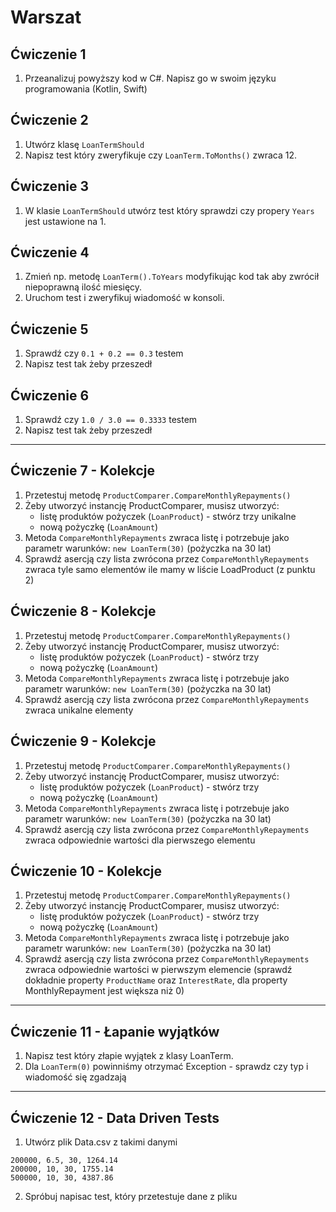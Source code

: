 # Warszat

## Ćwiczenie 1
1. Przeanalizuj powyższy kod w C#. Napisz go w swoim języku programowania (Kotlin, Swift)

## Ćwiczenie 2

1. Utwórz klasę `LoanTermShould`
2. Napisz test który zweryfikuje czy `LoanTerm.ToMonths()` zwraca 12.

## Ćwiczenie 3

1. W klasie `LoanTermShould` utwórz test który sprawdzi czy propery `Years` jest ustawione na 1.



## Ćwiczenie 4
1. Zmień np. metodę `LoanTerm().ToYears` modyfikując kod tak aby zwrócił niepoprawną ilość miesięcy.
2. Uruchom test i zweryfikuj wiadomość w konsoli.


## Ćwiczenie 5
1. Sprawdź czy `0.1 + 0.2 == 0.3` testem
2. Napisz test tak żeby przeszedł


## Ćwiczenie 6
1. Sprawdź czy `1.0 / 3.0 == 0.3333` testem
2. Napisz test tak żeby przeszedł


---

## Ćwiczenie 7 - Kolekcje
1. Przetestuj metodę `ProductComparer.CompareMonthlyRepayments()`
2. Żeby utworzyć instancję ProductComparer, musisz utworzyć:
   - listę produktów pożyczek (`LoanProduct`) - stwórz trzy unikalne
   - nową pożyczkę (`LoanAmount`)
3. Metoda `CompareMonthlyRepayments` zwraca listę i potrzebuje jako parametr warunków: `new LoanTerm(30)` (pożyczka na 30 lat)
4. Sprawdź asercją czy lista zwrócona przez `CompareMonthlyRepayments` zwraca tyle samo elementów ile mamy w liście LoadProduct (z punktu 2)


## Ćwiczenie 8 - Kolekcje
1. Przetestuj metodę `ProductComparer.CompareMonthlyRepayments()`
2. Żeby utworzyć instancję ProductComparer, musisz utworzyć:
   - listę produktów pożyczek (`LoanProduct`) - stwórz trzy
   - nową pożyczkę (`LoanAmount`)
3. Metoda `CompareMonthlyRepayments` zwraca listę i potrzebuje jako parametr warunków: `new LoanTerm(30)` (pożyczka na 30 lat)
4. Sprawdź asercją czy lista zwrócona przez `CompareMonthlyRepayments` zwraca unikalne elementy


## Ćwiczenie 9 - Kolekcje
1. Przetestuj metodę `ProductComparer.CompareMonthlyRepayments()`
2. Żeby utworzyć instancję ProductComparer, musisz utworzyć:
   - listę produktów pożyczek (`LoanProduct`) - stwórz trzy
   - nową pożyczkę (`LoanAmount`)
3. Metoda `CompareMonthlyRepayments` zwraca listę i potrzebuje jako parametr warunków: `new LoanTerm(30)` (pożyczka na 30 lat)
4. Sprawdź asercją czy lista zwrócona przez `CompareMonthlyRepayments` zwraca odpowiednie wartości dla pierwszego elementu



## Ćwiczenie 10 - Kolekcje
1. Przetestuj metodę `ProductComparer.CompareMonthlyRepayments()`
2. Żeby utworzyć instancję ProductComparer, musisz utworzyć:
   - listę produktów pożyczek (`LoanProduct`) - stwórz trzy
   - nową pożyczkę (`LoanAmount`)
3. Metoda `CompareMonthlyRepayments` zwraca listę i potrzebuje jako parametr warunków: `new LoanTerm(30)` (pożyczka na 30 lat)
4. Sprawdź asercją czy lista zwrócona przez `CompareMonthlyRepayments` zwraca odpowiednie wartości w pierwszym elemencie (sprawdź dokładnie property `ProductName` oraz `InterestRate`, dla property MonthlyRepayment jest większa niż 0)


---

## Ćwiczenie 11 - Łapanie wyjątków
1. Napisz test który złapie wyjątek z klasy LoanTerm.
2. Dla `LoanTerm(0)` powinniśmy otrzymać Exception - sprawdz czy typ i wiadomość się zgadzają


---

## Ćwiczenie 12 - Data Driven Tests
1. Utwórz plik Data.csv z takimi danymi
```csv
200000, 6.5, 30, 1264.14
200000, 10, 30, 1755.14
500000, 10, 30, 4387.86
```
2. Spróbuj napisac test, który przetestuje dane z pliku

